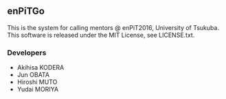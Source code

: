 ## enPiTGo
This is the system for calling mentors @ enPiT2016, University of Tsukuba.
This software is released under the MIT License, see LICENSE.txt.

### Developers
* Akihisa KODERA
* Jun OBATA
* Hiroshi MUTO
* Yudai MORIYA

